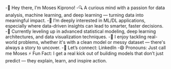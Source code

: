 -👋 Hey there, I’m Moses Kiprono!
-🔍 A curious mind with a passion for data analysis, machine learning, and deep learning — turning data into meaningful impact.
-👀 I’m deeply interested in ML/DL applications, especially where data-driven insights can lead to smarter, faster decisions.
-🌱 Currently leveling up in advanced statistical modeling, deep learning architectures, and data visualization techniques.
-💼 I enjoy tackling real-world problems, whether it's with a clean model or messy dataset — there's always a story to uncover.
-🔗 Let’s connect: LinkedIn
-😄 Pronouns: Just call me Moses
⚡ Fun Fact: I get a real kick out of building models that don’t just predict — they explain, learn, and inspire action.

<!---
moseswebdev/moseswebdev is a ✨ special ✨ repository because its `README.md` (this file) appears on your GitHub profile.
You can click the Preview link to take a look at your changes.
--->
